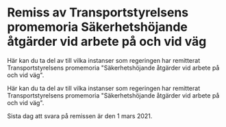 # Remiss av Transportstyrelsens promemoria Säkerhetshöjande åtgärder vid arbete på och vid väg

Här kan du ta del av till vilka instanser som regeringen har remitterat Transportstyrelsens promemoria "Säkerhetshöjande åtgärder vid arbete på och vid väg".

Här kan du ta del av till vilka instanser som regeringen har remitterat Transportstyrelsens promemoria "Säkerhetshöjande åtgärder vid arbete på och vid väg".

Sista dag att svara på remissen är den 1 mars 2021.
